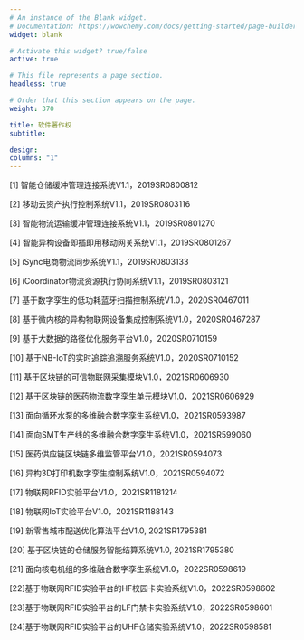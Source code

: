 ```yaml
---
# An instance of the Blank widget.
# Documentation: https://wowchemy.com/docs/getting-started/page-builder/
widget: blank

# Activate this widget? true/false
active: true

# This file represents a page section.
headless: true

# Order that this section appears on the page.
weight: 370

title: 软件著作权
subtitle: 

design:
columns: "1"
---
```


[1] 智能仓储缓冲管理连接系统V1.1，2019SR0800812

[2] 移动云资产执行控制系统V1.1，2019SR0803116

[3] 智能物流运输缓冲管理连接系统V1.1，2019SR0801270

[4] 智能异构设备即插即用移动网关系统V1.1，2019SR0801267

[5] iSync电商物流同步系统V1.1，2019SR0803133

[6] iCoordinator物流资源执行协同系统V1.1，2019SR0803121

[7] 基于数字孪生的低功耗蓝牙扫描控制系统V1.0，2020SR0467011

[8] 基于微内核的异构物联网设备集成控制系统V1.0，2020SR0467287

[9] 基于大数据的路径优化服务平台V1.0，2020SR0710159

[10] 基于NB-IoT的实时追踪追溯服务系统V1.0，2020SR0710152

[11] 基于区块链的可信物联网采集模块V1.0，2021SR0606930

[12] 基于区块链的医药物流数字孪生单元模块V1.0，2021SR0606929

[13] 面向循环水泵的多维融合数字孪生系统V1.0，2021SR0593987

[14] 面向SMT生产线的多维融合数字孪生系统V1.0，2021SR599060

[15] 医药供应链区块链多维监管平台V1.0，2021SR0594073

[16] 异构3D打印机数字孪生控制系统V1.0，2021SR0594072

[17] 物联网RFID实验平台V1.0，2021SR1181214

[18] 物联网IoT实验平台V1.0，2021SR1188143

[19] 新零售城市配送优化算法平台V1.0, 2021SR1795381

[20] 基于区块链的仓储服务智能结算系统V1.0, 2021SR1795380

[21] 面向核电机组的多维融合数字孪生系统V1.0，2022SR0598619

[22]基于物联网RFID实验平台的HF校园卡实验系统V1.0，2022SR0598602

[23]基于物联网RFID实验平台的LF门禁卡实验系统V1.0，2022SR0598601

[24]基于物联网RFID实验平台的UHF仓储实验系统V1.0，2022SR0598581

